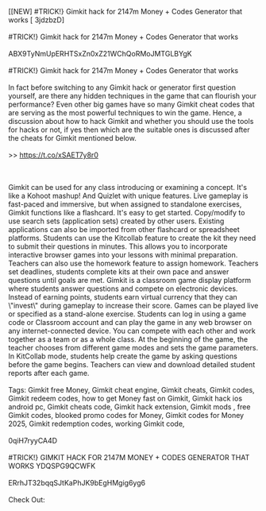 [[NEW] #TRICK!} Gimkit hack for 2147m Money + Codes Generator that works [ 3jdzbzD]
<br>
<br>#TRICK!} Gimkit hack for 2147m Money + Codes Generator that works
<br>
<br>ABX9TyNmUpERHTSxZn0xZ21WChQoRMoJMTGLBYgK
<br>
<br>#TRICK!} Gimkit hack for 2147m Money + Codes Generator that works
<br>
<br>In fact before switching to any Gimkit hack or generator first question yourself, are there any hidden techniques in the game that can flourish your performance? Even other big games have so many Gimkit cheat codes that are serving as the most powerful techniques to win the game. Hence, a discussion about how to hack Gimkit and whether you should use the tools for hacks or not, if yes then which are the suitable ones is discussed after the cheats for Gimkit mentioned below. 
<br>
<br> >> https://t.co/xSAET7y8r0

<br>
<br>Gimkit can be used for any class introducing or examining a concept. It's like a Kohoot mashup! And Quizlet with unique features. Live gameplay is fast-paced and immersive, but when assigned to standalone exercises, Gimkit functions like a flashcard. It's easy to get started. Copy/modify to use search sets (application sets) created by other users. Existing applications can also be imported from other flashcard or spreadsheet platforms. Students can use the Kitcollab feature to create the kit they need to submit their questions in minutes. This allows you to incorporate interactive browser games into your lessons with minimal preparation. Teachers can also use the homework feature to assign homework. Teachers set deadlines, students complete kits at their own pace and answer questions until goals are met. Gimkit is a classroom game display platform where students answer questions and compete on electronic devices. Instead of earning points, students earn virtual currency that they can \"invest\" during gameplay to increase their score. Games can be played live or specified as a stand-alone exercise. Students can log in using a game code or Classroom account and can play the game in any web browser on any internet-connected device. You can compete with each other and work together as a team or as a whole class. At the beginning of the game, the teacher chooses from different game modes and sets the game parameters. In KitCollab mode, students help create the game by asking questions before the game begins. Teachers can view and download detailed student reports after each game. 
<br>
<br>Tags: Gimkit free Money, Gimkit cheat engine, Gimkit cheats, Gimkit codes, Gimkit redeem codes, how to get Money fast on Gimkit, Gimkit hack ios android pc, Gimkit cheats code, Gimkit hack extension, Gimkit mods , free Gimkit codes, blooked promo codes for Money, Gimkit codes for Money 2025, Gimkit redemption codes, working Gimkit code,
<br>
<br>0qiH7ryyCA4D
<br>
<br>#TRICK!} GIMKIT HACK FOR 2147M MONEY + CODES GENERATOR THAT WORKS YDQSPG9QCWFK
<br>
<br>ERrhJT32bqqSJtKaPhJK9bEgHMgig6yg6
<br>
<br>Check Out: 

<br>
